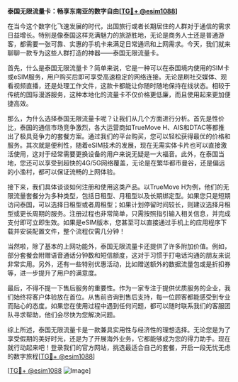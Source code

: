 **泰国无限流量卡：畅享东南亚的数字自由[[TG💪+ @esim1088](https://t.me/s/esim1088)]**

在当今这个数字化飞速发展的时代，出国旅行或者长期居住的人群对于通信的需求日益增长。特别是像泰国这样充满魅力的旅游胜地，无论是商务人士还是普通游客，都需要一张可靠、实惠的手机卡来满足日常通讯和上网需求。今天，我们就来聊聊一款专为这些人群打造的神器——泰国无限流量卡。

首先，什么是泰国无限流量卡？简单来说，它是一种可以在泰国境内使用的SIM卡或eSIM服务，用户购买后即可享受高速稳定的网络连接。无论是刷社交媒体、观看视频直播，还是处理工作文件，这款卡都能让你随时随地保持在线状态。相较于传统的国际漫游服务，这种本地化的流量卡不仅价格更低廉，而且使用起来更加便捷高效。

那么，为什么选择泰国无限流量卡呢？让我们从几个方面进行分析。首先是性价比，泰国的通信市场竞争激烈，各大运营商如TrueMove H、AIS和DTAC等都推出了极具竞争力的套餐方案。通过我们的平台购买，您可以轻松获得最优的价格和服务。其次就是便利性，随着eSIM技术的发展，现在无需实体卡片也可以直接激活使用，这对于经常需要更换设备的用户来说无疑是一大福音。此外，在泰国当地，您还可以享受到超快的4G/5G网络覆盖，无论是在繁华都市曼谷，还是偏远的小渔村，都可以保证流畅的上网体验。

接下来，我们具体谈谈如何注册和使用这类产品。以TrueMove H为例，他们的无限流量套餐分为多种类型，包括日租型、月租型以及长期绑定型。如果您只是短期访问泰国，可以选择日租型或者周租型；如果计划停留时间较长，则建议选择月租型或更长周期的服务。注册过程也非常简单，只需按照指引输入相关信息，并完成支付即可立即生效。如果是eSIM版本，您甚至可以直接通过手机上的应用程序下载并安装配置文件，整个流程仅需几分钟！

当然啦，除了基本的上网功能外，泰国无限流量卡还提供了许多附加价值。例如，部分套餐会附赠语音通话分钟数和短信额度，这对于习惯于打电话沟通的朋友来说非常实用。另外，还有一些特别优惠活动，比如赠送额外的数据流量包或是折扣券等，进一步提升了用户的满意度。

最后，不得不提一下售后服务的重要性。作为一家专注于提供优质服务的企业，我们始终将客户体验放在首位。从售前咨询到售后支持，每一位顾客都能感受到专业而贴心的态度。如果您在使用过程中遇到任何问题，都可以随时联系我们的客服团队寻求帮助，他们会尽快为您解决问题。

综上所述，泰国无限流量卡是一款兼具实用性与经济性的理想选择。无论您是为了享受假期的美好时光，还是为了开展海外业务，它都能够成为您的得力助手。现在就行动起来吧！登录我们的官方网站，挑选最适合自己的套餐，开启一段无忧无虑的数字旅程[[TG💪+ @esim1088](https://t.me/s/esim1088)] 

[[TG💪+ @esim1088](https://t.me/s/esim1088) ![Image](https://i.postimg.cc/4NQfJmqS/Snipaste-2025-05-13-00-14-12.png)]